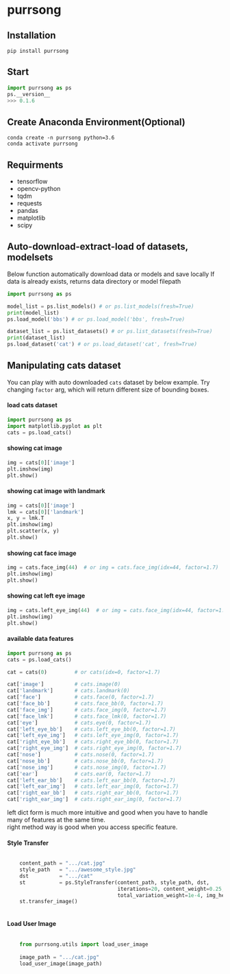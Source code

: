 # purrsong


## Installation
```console
pip install purrsong
```

## Start
```python
import purrsong as ps
ps.__version__
>>> 0.1.6
```

## Create Anaconda Environment(Optional)
```console
conda create -n purrsong python=3.6
conda activate purrsong
```

## Requirments
* tensorflow
* opencv-python
* tqdm
* requests
* pandas
* matplotlib
* scipy

## Auto-download-extract-load of datasets, modelsets
Below function automatically download data or models and save locally
If data is already exists, returns data directory or model filepath

```python
import purrsong as ps

model_list = ps.list_models() # or ps.list_models(fresh=True)
print(model_list)
ps.load_model('bbs') # or ps.load_model('bbs', fresh=True)

dataset_list = ps.list_datasets() # or ps.list_datasets(fresh=True)
print(dataset_list)
ps.load_dataset('cat') # or ps.load_dataset('cat', fresh=True)
```

## Manipulating cats dataset
You can play with auto downloaded `cats` dataset by below example.
Try changing `factor` arg, which will return different size of bounding boxes.

#### load cats dataset
```python
import purrsong as ps
import matplotlib.pyplot as plt
cats = ps.load_cats()
```

#### showing cat image
```python
img = cats[0]['image']
plt.imshow(img)
plt.show()
```

#### showing cat image with landmark
```python
img = cats[0]['image']
lmk = cats[0]['landmark']
x, y = lmk.T
plt.imshow(img)
plt.scatter(x, y)
plt.show()
```

#### showing cat face image
```python
img = cats.face_img(44)  # or img = cats.face_img(idx=44, factor=1.7)
plt.imshow(img)
plt.show()
```

#### showing cat left eye image
```python
img = cats.left_eye_img(44)  # or img = cats.face_img(idx=44, factor=1.7)
plt.imshow(img)
plt.show()
```

#### available data features
```python
import purrsong as ps
cats = ps.load_cats()

cat = cats(0)         # or cats(idx=0, factor=1.7)

cat['image']          # cats.image(0)
cat['landmark']       # cats.landmark(0)
cat['face']           # cats.face(0, factor=1.7)
cat['face_bb']        # cats.face_bb(0, factor=1.7)
cat['face_img']       # cats.face_img(0, factor=1.7)
cat['face_lmk']       # cats.face_lmk(0, factor=1.7)
cat['eye']            # cats.eye(0, factor=1.7)
cat['left_eye_bb']    # cats.left_eye_bb(0, factor=1.7)
cat['left_eye_img']   # cats.left_eye_img(0, factor=1.7)
cat['right_eye_bb']   # cats.right_eye_bb(0, factor=1.7)
cat['right_eye_img']  # cats.right_eye_img(0, factor=1.7)
cat['nose']           # cats.nose(0, factor=1.7)
cat['nose_bb']        # cats.nose_bb(0, factor=1.7)
cat['nose_img']       # cats.nose_img(0, factor=1.7)
cat['ear']            # cats.ear(0, factor=1.7)
cat['left_ear_bb']    # cats.left_ear_bb(0, factor=1.7)
cat['left_ear_img']   # cats.left_ear_img(0, factor=1.7)
cat['right_ear_bb']   # cats.right_ear_bb(0, factor=1.7)
cat['right_ear_img']  # cats.right_ear_img(0, factor=1.7)
```
left dict form is much more intuitive and good 
when you have to handle many of features at the same time.  
right method way is good when you access specific feature.

#### Style Transfer
```python

    content_path = ".../cat.jpg"
    style_path   = ".../awesome_style.jpg"
    dst          = ".../cat"
    st           = ps.StyleTransfer(content_path, style_path, dst, 
                                    iterations=20, content_weight=0.25, style_weight=1.5, 
                                    total_variation_weight=1e-4, img_height=400)
    st.transfer_image()
    
```
#### Load User Image
```python
    
    from purrsong.utils import load_user_image
    
    image_path = ".../cat.jpg"
    load_user_image(image_path)

```

